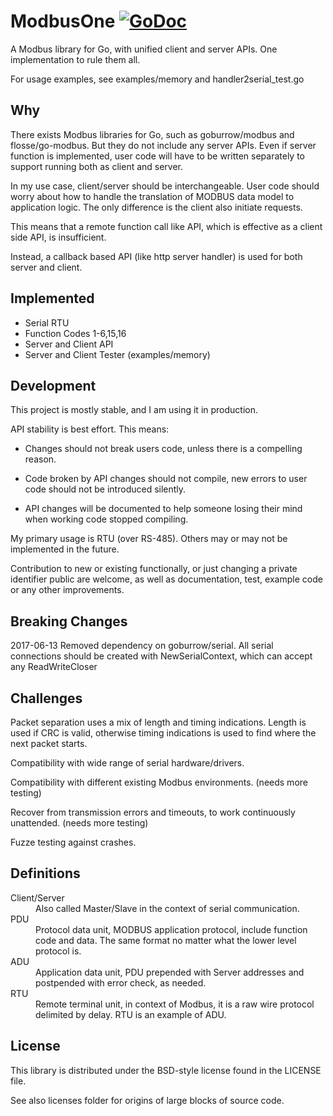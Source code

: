 # ModbusOne [![GoDoc](https://godoc.org/github.com/xiegeo/modbusone?status.svg)](https://godoc.org/github.com/xiegeo/modbusone)
A Modbus library for Go, with unified client and server APIs.
One implementation to rule them all.

For usage examples, see examples/memory and handler2serial_test.go

## Why

There exists Modbus libraries for Go, such as goburrow/modbus and flosse/go-modbus.
But they do not include any server APIs. Even if server function is implemented, user code will have to be written separately to support running both as client and server.

In my use case, client/server should be interchangeable. User code should worry about how to handle the translation of MODBUS data model to application logic. The only difference is the client also initiate requests.

This means that a remote function call like API, which is effective as a client side API, is insufficient.

Instead, a callback based API (like http server handler) is used for both server and client.

## Implemented
- Serial RTU
- Function Codes 1-6,15,16
- Server and Client API
- Server and Client Tester (examples/memory)

## Development

This project is mostly stable, and I am using it in production.

API stability is best effort. This means: 

* Changes should not break users code, unless there is a compelling reason.

* Code broken by API changes should not compile, new errors to user code should not be introduced silently. 

* API changes will be documented to help someone losing their mind when working code stopped compiling.

My primary usage is RTU (over RS-485). Others may or may not be implemented in the future.

Contribution to new or existing functionally, or just changing a private identifier public are welcome, as well as documentation, test, example code or any other improvements. 

## Breaking Changes
2017-06-13
    Removed dependency on goburrow/serial. All serial connections should be created with NewSerialContext, which can accept any ReadWriteCloser

## Challenges

Packet separation uses a mix of length and timing indications. Length is used
if CRC is valid, otherwise timing indications is used to find where the next 
packet starts.

Compatibility with wide range of serial hardware/drivers.

Compatibility with different existing Modbus environments. (needs more testing)

Recover from transmission errors and timeouts, to work continuously unattended. (needs more testing)

Fuzze testing against crashes.

## Definitions

<dl>
<dt>Client/Server
  <dd>Also called Master/Slave in the context of serial communication.
<dt>PDU
  <dd>Protocol data unit, MODBUS application protocol, include function code and data. The same format no matter what the lower level protocol is.
<dt>ADU
  <dd>Application data unit, PDU prepended with Server addresses and postpended with error check, as needed.
<dt>RTU
  <dd>Remote terminal unit, in context of Modbus, it is a raw wire protocol delimited by delay. RTU is an example of ADU.
</dl>

## License

This library is distributed under the BSD-style license found in the LICENSE file.

See also licenses folder for origins of large blocks of source code.
